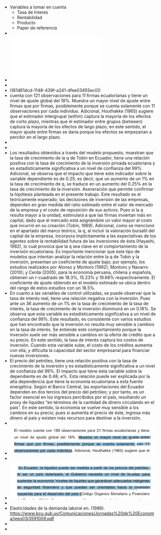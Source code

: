 - Variables a tomar en cuenta
	- Tasa de Interes
	- Rentabilidad
	- Producto
	- Paper de referencia
-
- ![Estimación de la q de tobin en ecuador.pdf](../assets/Estimación_de_la_q_de_tobin_en_ecuador_1641563203438_0.pdf)
-
- ((61d61dcd-1148-439f-a241-dfee03455ec0))
- cuenta con 121 observaciones para 11 firmas ecuatorianas y tiene un nivel de ajuste global del $18 \%$. Muestra un mayor nivel de ajuste entre firmas que por firmas, posiblemente porque se cuenta solamente con 11 observaciones por cada individuo. Adicional, Houthakke (1965) sugiere que el estimador intergrupal (within) captura la mayoría de los efectos de corto plazo, mientras que el estimador entre grupos (between) captura la mayoría de los efectos de largo plazo; en este sentido, el mayor ajuste entre firmas se daría porque los efectos se empezarian a percibir en el largo plazo.
-
-
- Los resultados obtenidos a través del modelo propuesto, muestran que la tasa de crecimiento de la q de Tobin en Ecuador, tiene una relación positiva con la tasa de crecimiento de la inversión privada ecuatoriana y es estadísticamente significativa  a  un  nivel  de  confianza  del  99%.  Adicional,  se  observa  que  el impacto que tiene este indicador sobre la variable dependiente es de 0.25; es decir, que un aumento de un 1% en la tasa de crecimiento de q, se traduce en un aumento del 0.25% en la tasa de crecimiento de la inversión. Aseveración que permite confirmar la hipótesis planteada en el presente trabajo.  Este resultado es el teóricamente esperado; las decisiones de inversión de las empresas,  dependen  en  gran  medida  del  ratio  estimado  entre  el  valor  de mercado de la empresa y el costo de reposición de sus activos. Pues si la q resulta mayor a la unidad, estimulará a que las firmas inviertan más en capital, dado que el mercado está asignándole un valor mayor al costo que incurrió en su creación (Tobin, 1969).  Adicional, como se mencionó en el apartado del marco teórico, la q, al incluir la valoración  bursátil  del  capital  de  la  empresa,  incorpora  implícitamente  a  las expectativas de los agentes sobre la rentabilidad futura de las inversiones de ésta (Hayashi, 1982), lo cual provoca que la q sea clave en el comportamiento de la inversión ecuatoriana.  Es  importante  mencionar  que  este  tipo  de  modelos  que  intentan  analizar  la relación entre la q de Tobin y la inversión, presentan un coeficiente de ajuste bajo;  por  ejemplo,  los  estudios  realizados  por  Alonso  y  Montoro  (1992); Montoro y Navarro (2010); y Cerda (2005),  para la economía peruana, chilena y  española,  obtienen  un  r-cuadrado  de  18.3%,  15.23%  y  19.68% respectivamente. El coeficiente de ajuste obtenido en el modelo estimado  se ubica dentro del  rango de estos estudios con un 18.5%.
- En cuanto a las variables de control utilizadas, se puede observar que la tasa de  interés  real,  tiene  una  relación  negativa  con  la  inversión. Pues  ante  un 36 aumento de un 1% en la tasa de crecimiento de la tasa de interés, la tasa de crecimiento  de  la  inversión  disminuirá  en  un  0.18%.  Se  observa que  esta variable es estadísticamente significativa a un nivel de confianza del 99%. Este resultado,  es  consistente  con  varios  estudios  que  han  encontrado  que  la inversión no resulta muy sensible a cambios en la tasa de interés. Se entiende este comportamiento porque la inversión suele ser más sensible a cambios en la oferta de crédito que a su precio. En este sentido, la tasa de interés captura los  costos  de  inversión.  Cuando esta  variable  sube,  el  costo  de  los  créditos aumenta con ella, y dificulta la capacidad del sector empresarial para financiar nuevas inversiones.
- El precio del petróleo, tiene una relación positiva con la tasa de crecimiento de la inversión y es estadísticamente significativa a un nivel de confianza del 99%. El impacto que tiene esta variable sobre la dependiente es de 0.48; e%. Esta relación puede ser explicada  por  la  alta  dependencia  que  tiene  la  economía  ecuatoriana  a  esta fuente  energética.  Según  el  Banco  Central,  las  exportaciones  del  Ecuador dependen  en  dos  tercios  del  precio  del  petróleo;  y  por  tanto,  es  un  factor esencial en los ingresos percibidos por el país, resultando un proxy de liquidez “en términos de la cantidad de dinero circulando en el país”. En este sentido, la economía se vuelve muy sensible a los cambios en su precio; pues si aumenta el  precio  de  éste,  ingresa  más  dinero  al  país  y  existen  más  recursos  para destinar a la inversión.
-
- ![image.png](../assets/image_1642021598554_0.png)
-
- ![image.png](../assets/image_1642029864303_0.png)
-
- Elasticidades de la demanda laboral en. (1986). https://www.bcu.gub.uy/Comunicaciones/Jornadas%20de%20Economa/iees03j3591009.pdf
- ‌
-